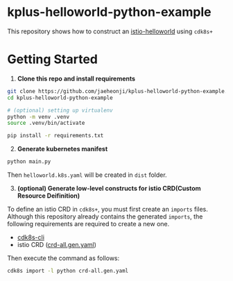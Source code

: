 # kplus-helloworld-python-example

This repository shows how to construct an [istio-helloworld](https://github.com/istio/istio/tree/master/samples/helloworld) using `cdk8s+`

# Getting Started

1. **Clone this repo and install requirements**

```bash
git clone https://github.com/jaeheonji/kplus-helloworld-python-example.git
cd kplus-helloworld-python-example

# (optional) setting up virtualenv 
python -m venv .venv
source .venv/bin/activate

pip install -r requirements.txt
```

2. **Generate kubernetes manifest**

```bash
python main.py
```

Then `helloworld.k8s.yaml` will be created in `dist` folder.

3. **(optional) Generate low-level constructs for istio CRD(Custom Resource Deifinition)**

To define an istio CRD in `cdk8s+`, you must first create an `imports` files. Although this repository already contains the generated `imports`, the following requirements are required to create a new one.

* [cdk8s-cli](https://cdk8s.io/docs/latest/cli/installation/)
* istio CRD ([crd-all.gen.yaml](https://github.com/istio/istio/blob/master/manifests/charts/base/crds/crd-all.gen.yaml))

Then execute the command as follows:

```bash
cdk8s import -l python crd-all.gen.yaml
```
